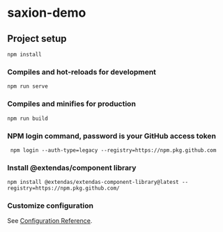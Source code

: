 # saxion-demo

## Project setup
```
npm install
```

### Compiles and hot-reloads for development
```
npm run serve
```

### Compiles and minifies for production
```
npm run build
```

### NPM login command, password is your GitHub access token
```
 npm login --auth-type=legacy --registry=https://npm.pkg.github.com
```

### Install @extendas/component library
```
npm install @extendas/extendas-component-library@latest --registry=https://npm.pkg.github.com/
```

### Customize configuration
See [Configuration Reference](https://cli.vuejs.org/config/).
